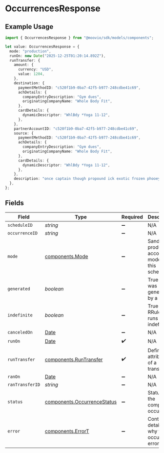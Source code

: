 # OccurrencesResponse

## Example Usage

```typescript
import { OccurrencesResponse } from "@moovio/sdk/models/components";

let value: OccurrencesResponse = {
  mode: "production",
  runOn: new Date("2025-12-25T01:20:14.892Z"),
  runTransfer: {
    amount: {
      currency: "USD",
      value: 1204,
    },
    destination: {
      paymentMethodID: "c520f1b9-0ba7-42f5-b977-248cdbe41c69",
      achDetails: {
        companyEntryDescription: "Gym dues",
        originatingCompanyName: "Whole Body Fit",
      },
      cardDetails: {
        dynamicDescriptor: "WhlBdy *Yoga 11-12",
      },
    },
    partnerAccountID: "c520f1b9-0ba7-42f5-b977-248cdbe41c69",
    source: {
      paymentMethodID: "c520f1b9-0ba7-42f5-b977-248cdbe41c69",
      achDetails: {
        companyEntryDescription: "Gym dues",
        originatingCompanyName: "Whole Body Fit",
      },
      cardDetails: {
        dynamicDescriptor: "WhlBdy *Yoga 11-12",
      },
    },
    description: "once captain though propound ick exotic frozen phooey fidget",
  },
};
```

## Fields

| Field                                                                                         | Type                                                                                          | Required                                                                                      | Description                                                                                   | Example                                                                                       |
| --------------------------------------------------------------------------------------------- | --------------------------------------------------------------------------------------------- | --------------------------------------------------------------------------------------------- | --------------------------------------------------------------------------------------------- | --------------------------------------------------------------------------------------------- |
| `scheduleID`                                                                                  | *string*                                                                                      | :heavy_minus_sign:                                                                            | N/A                                                                                           |                                                                                               |
| `occurrenceID`                                                                                | *string*                                                                                      | :heavy_minus_sign:                                                                            | N/A                                                                                           |                                                                                               |
| `mode`                                                                                        | [components.Mode](../../models/components/mode.md)                                            | :heavy_minus_sign:                                                                            | Sandbox or production account mode of this schedule.                                          | production                                                                                    |
| `generated`                                                                                   | *boolean*                                                                                     | :heavy_minus_sign:                                                                            | True if this was generated by a RRule.                                                        |                                                                                               |
| `indefinite`                                                                                  | *boolean*                                                                                     | :heavy_minus_sign:                                                                            | True if the RRule set runs indefinitely.                                                      |                                                                                               |
| `canceledOn`                                                                                  | [Date](https://developer.mozilla.org/en-US/docs/Web/JavaScript/Reference/Global_Objects/Date) | :heavy_minus_sign:                                                                            | N/A                                                                                           |                                                                                               |
| `runOn`                                                                                       | [Date](https://developer.mozilla.org/en-US/docs/Web/JavaScript/Reference/Global_Objects/Date) | :heavy_check_mark:                                                                            | N/A                                                                                           |                                                                                               |
| `runTransfer`                                                                                 | [components.RunTransfer](../../models/components/runtransfer.md)                              | :heavy_check_mark:                                                                            | Defines the attributes of a transfer.                                                         |                                                                                               |
| `ranOn`                                                                                       | [Date](https://developer.mozilla.org/en-US/docs/Web/JavaScript/Reference/Global_Objects/Date) | :heavy_minus_sign:                                                                            | N/A                                                                                           |                                                                                               |
| `ranTransferID`                                                                               | *string*                                                                                      | :heavy_minus_sign:                                                                            | N/A                                                                                           |                                                                                               |
| `status`                                                                                      | [components.OccurrenceStatus](../../models/components/occurrencestatus.md)                    | :heavy_minus_sign:                                                                            | Status of the completed occurrence.                                                           |                                                                                               |
| `error`                                                                                       | [components.ErrorT](../../models/components/errort.md)                                        | :heavy_minus_sign:                                                                            | Contains details on why the occurrence errored.                                               |                                                                                               |